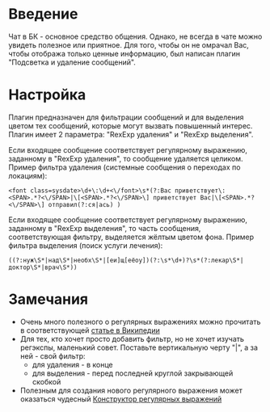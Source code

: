 # Введение #
Чат в БК - основное средство общения. Однако, не всегда в чате можно увидеть полезное или приятное. Для того, чтобы он не омрачал Вас, чтобы отобража только ценные информацию, был написан плагин "Подсветка и удаление сообщений".

# Настройка #
Плагин предназначен для фильтрации сообщений и для выделения цветом тех сообщений, которые могут вызвать повышенный интерес. Плагин имеет 2 параметра: "RexExp удаления" и "RexExp выделения".

Если входящее сообщение соответствует регулярному выражению, заданному в "RexExp удаления", то сообщение удаляется целиком. Пример фильтра удаления (системные сообщения о переходах по локациям):
```
<font class=sysdate>\d+\:\d+<\/font>\s*(?:Вас приветствует\:  <SPAN>.*?<\/SPAN>|\[<SPAN>.*?<\/SPAN>\] приветствует Вас|\[<SPAN>.*?<\/SPAN>\] отправил(?:ся|ась) )
```
Если входящее сообщение соответствует регулярному выражению, заданному в "RexExp выделения", то часть сообщения, соответствующая фильтру, выделяется жёлтым цветом фона. Пример фильтра выделения (поиск услуги лечения):
```
((?:нуж\S*|над\S*|необх\S*|[еи]щ[еёоу])(?:\s*\d+)?\s*(?:лекар\S*|доктор\S*|врач\S*))
```

# Замечания #
  * Очень много полезного о регулярных выражениях можно прочитать в соответствующей [статье в Википедии](http://ru.wikipedia.org/wiki/Регулярные_выражения)
  * Для тех, кто хочет просто добавить фильтр, но не хочет изучать регэкспы, маленький совет. Поставьте вертикальную черту "|", а за ней - свой фильтр:
    * для удаления - в конце
    * для выделения - перед последней круглой закрывающей скобкой
  * Полезным для создания нового регулярного выражения может оказаться чудесный [Конструктор регулярных выражений](http://www.pcre.ru/eval/)
